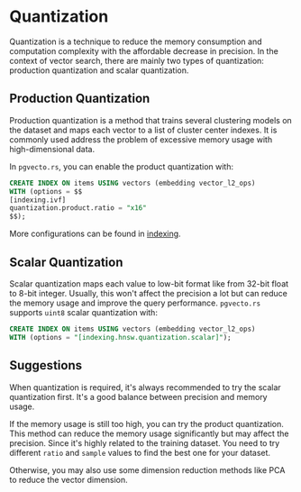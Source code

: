 # Quantization

Quantization is a technique to reduce the memory consumption and computation complexity with the affordable decrease in precision. In the context of vector search, there are mainly two types of quantization: production quantization and scalar quantization.

## Production Quantization

Production quantization is a method that trains several clustering models on the dataset and maps each vector to a list of cluster center indexes. It is commonly used address the problem of excessive memory usage with high-dimensional data.

In `pgvecto.rs`, you can enable the product quantization with:

```sql
CREATE INDEX ON items USING vectors (embedding vector_l2_ops)
WITH (options = $$
[indexing.ivf]
quantization.product.ratio = "x16"
$$);
```

More configurations can be found in [indexing](./indexing.md).

## Scalar Quantization

Scalar quantization maps each value to low-bit format like from 32-bit float to 8-bit integer. Usually, this won't affect the precision a lot but can reduce the memory usage and improve the query performance. `pgvecto.rs` supports `uint8` scalar quantization with:

```sql
CREATE INDEX ON items USING vectors (embedding vector_l2_ops)
WITH (options = "[indexing.hnsw.quantization.scalar]");
```

## Suggestions

When quantization is required, it's always recommended to try the scalar quantization first. It's a good balance between precision and memory usage. 

If the memory usage is still too high, you can try the product quantization. This method can reduce the memory usage significantly but may affect the precision. Since it's highly related to the training dataset. You need to try different `ratio` and `sample` values to find the best one for your dataset.

Otherwise, you may also use some dimension reduction methods like PCA to reduce the vector dimension.
